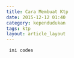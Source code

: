 ```yaml
---
title: Cara Membuat Ktp
date: 2015-12-12 01:40
category: kependudukan
tags: ktp
layout: article_layout
---
```

```
 ini codes
```
